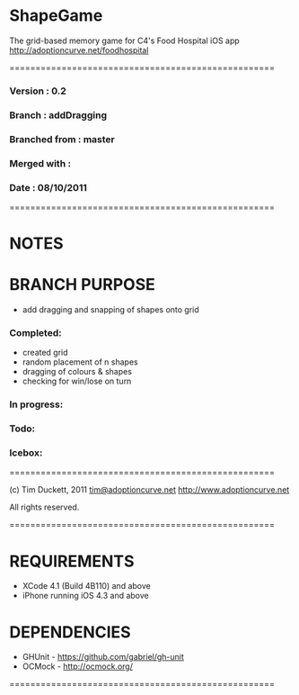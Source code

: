 # ShapeGame

The grid-based memory game for C4's Food Hospital iOS app
http://adoptioncurve.net/foodhospital

===================================================

### Version         :   0.2
### Branch          :   addDragging
### Branched from   :   master
### Merged with     :  	
### Date            :   08/10/2011

===================================================

# NOTES

# BRANCH PURPOSE
- add dragging and snapping of shapes onto grid

### Completed:
- created grid
- random placement of n shapes
- dragging of colours & shapes
- checking for win/lose on turn

### In progress:

### Todo:

### Icebox:

===================================================

(c) Tim Duckett, 2011
tim@adoptioncurve.net
http://www.adoptioncurve.net

All rights reserved.

===================================================

# REQUIREMENTS

- XCode 4.1 (Build 4B110) and above
- iPhone running iOS 4.3 and above

# DEPENDENCIES
- GHUnit 					- https://github.com/gabriel/gh-unit
- OCMock 					- http://ocmock.org/

===================================================